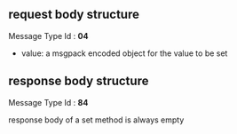 ## request body structure

Message Type Id : **04**

* value: a msgpack encoded object for the value to be set

## response body structure

Message Type Id : **84**

response body of a set method is always empty

